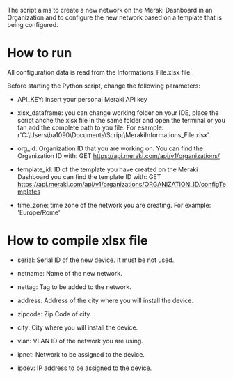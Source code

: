 The script aims to create a new network on the Meraki Dashboard in an Organization and to configure the new network based on a template that is being configured.

# How to run
All configuration data is read from the Informations_File.xlsx file.

Before starting the Python script, change the following parameters:
- API_KEY: insert your personal Meraki API key

- xlsx_dataframe: you can change working folder on your IDE, place the script anche the xlsx file in the same folder and open the terminal or you fan add the complete path to you file. For esample: r'C:\Users\ba1090\Documents\Script\MerakiInformations_File.xlsx'.
	
- org_id: Organization ID that you are working on. You can find the Organization ID with: GET https://api.meraki.com/api/v1/organizations/
	
- template_id: ID of the template you have created on the Meraki Dashboard you can find the template ID with: GET https://api.meraki.com/api/v1/organizations/ORGANIZATION_ID/configTemplates

- time_zone: time zone of the network you are creating. For example: 'Europe/Rome'

# How to compile xlsx file
- serial: Serial ID of the new device. It must be not used.

- netname: Name of the new network.

- nettag: Tag to be added to the network.

- address: Address of the city where you will install the device.

- zipcode: Zip Code of city.

- city: City where you will install the device.

- vlan: VLAN ID of the network you are using.

- ipnet: Network to be assigned to the device.

- ipdev: IP address to be assigned to the device.
